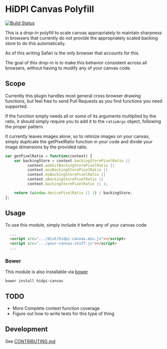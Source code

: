 # HiDPI Canvas Polyfill

[![Build Status](https://travis-ci.org/jondavidjohn/hidpi-canvas-polyfill.svg?branch=master)](https://travis-ci.org/jondavidjohn/hidpi-canvas-polyfill)

This is a drop-in polyfill to scale canvas appropriately to maintain sharpness
in browsers that currently do not provide the appropriately scaled backing
store to do this automatically.

As of this writing Safari is the only browser that accounts for this.

The goal of this drop-in is to make this behavior consistent across all browsers,
without having to modify any of your canvas code.

## Scope

Currently this plugin handles most general cross browser drawing functions, but
feel free to send Pull Requests as you find functions you need supported.

If the function simply needs all or some of its arguments multiplied by the ratio,
it should simply require you to add it to the `ratioArgs` object, following the proper
pattern.

It currently leaves images alone, so to retinize images on your canvas, simply
duplicate the getPixelRatio function in your code and divide your image dimensions
by the provided ratio.

```js
var getPixelRatio = function(context) {
    var backingStore = context.backingStorePixelRatio ||
          context.webkitBackingStorePixelRatio ||
          context.mozBackingStorePixelRatio ||
          context.msBackingStorePixelRatio ||
          context.oBackingStorePixelRatio ||
          context.backingStorePixelRatio || 1;

    return (window.devicePixelRatio || 1) / backingStore;
};
```

## Usage

To use this module, simply include it before any of your canvas code

```html
  ...
  <script src=".../dist/hidpi-canvas.min.js"></script>
  <script src=".../your-canvas-stuff.js"></script>
  ...
```

### Bower

This module is also installable via [bower](http://bower.io/)

    bower install hidpi-canvas

## TODO

  - More Complete context function coverage
  - Figure out how to write tests for this type of thing

## Development

See [CONTRIBUTING.md](https://github.com/jondavidjohn/hidpi-canvas-polyfill/blob/develop/CONTRIBUTING.md)

